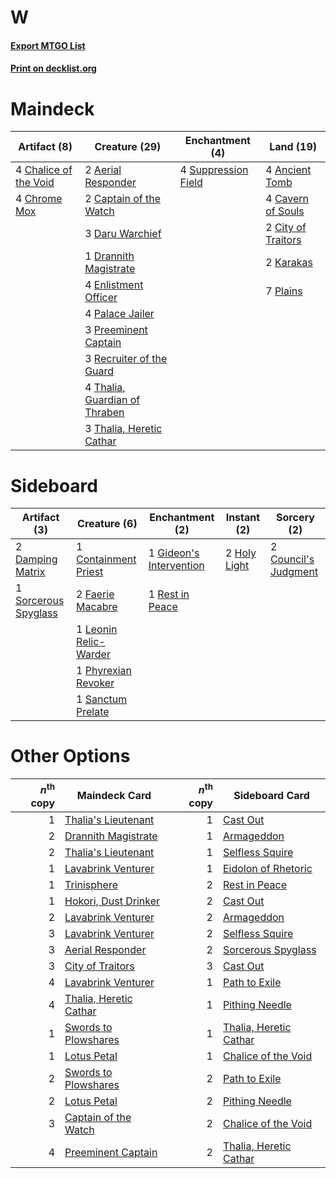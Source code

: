 # W

#### [Export MTGO List](../collection/W/W.txt)
#### [Print on decklist.org](http://decklist.org/?deckmain=2%09Aerial%20Responder%0A4%09Ancient%20Tomb%0A2%09Captain%20of%20the%20Watch%0A4%09Cavern%20of%20Souls%0A4%09Chalice%20of%20the%20Void%0A4%09Chrome%20Mox%0A2%09City%20of%20Traitors%0A3%09Daru%20Warchief%0A1%09Drannith%20Magistrate%0A4%09Enlistment%20Officer%0A2%09Karakas%0A4%09Palace%20Jailer%0A7%09Plains%0A3%09Preeminent%20Captain%0A3%09Recruiter%20of%20the%20Guard%0A4%09Suppression%20Field%0A4%09Thalia,%20Guardian%20of%20Thraben%0A3%09Thalia,%20Heretic%20Cathar&deckside=1%09Containment%20Priest%0A2%09Council's%20Judgment%0A2%09Damping%20Matrix%0A2%09Faerie%20Macabre%0A1%09Gideon's%20Intervention%0A2%09Holy%20Light%0A1%09Leonin%20Relic-Warder%0A1%09Phyrexian%20Revoker%0A1%09Rest%20in%20Peace%0A1%09Sanctum%20Prelate%0A1%09Sorcerous%20Spyglass)
# Maindeck

|                                          Artifact (8)                                          |                                             Creature (29)                                              |                                       Enchantment (4)                                       |                                         Land (19)                                          |
|------------------------------------------------------------------------------------------------|--------------------------------------------------------------------------------------------------------|---------------------------------------------------------------------------------------------|--------------------------------------------------------------------------------------------|
|4 [Chalice of the Void](http://gatherer.wizards.com/Pages/Card/Details.aspx?multiverseid=442211)|2 [Aerial Responder](http://gatherer.wizards.com/Pages/Card/Details.aspx?multiverseid=430541)           |4 [Suppression Field](http://gatherer.wizards.com/Pages/Card/Details.aspx?multiverseid=83617)|4 [Ancient Tomb](http://gatherer.wizards.com/Pages/Card/Details.aspx?multiverseid=409567)   |
|4 [Chrome Mox](http://gatherer.wizards.com/Pages/Card/Details.aspx?multiverseid=413761)         |2 [Captain of the Watch](http://gatherer.wizards.com/Pages/Card/Details.aspx?multiverseid=394354)       |                                                                                             |4 [Cavern of Souls](http://gatherer.wizards.com/Pages/Card/Details.aspx?multiverseid=278058)|
|                                                                                                |3 [Daru Warchief](http://gatherer.wizards.com/Pages/Card/Details.aspx?multiverseid=43625)               |                                                                                             |2 [City of Traitors](http://gatherer.wizards.com/Pages/Card/Details.aspx?multiverseid=6168) |
|                                                                                                |1 [Drannith Magistrate](http://gatherer.wizards.com/Pages/Card/Details.aspx?multiverseid=479531)        |                                                                                             |2 [Karakas](http://gatherer.wizards.com/Pages/Card/Details.aspx?multiverseid=413782)        |
|                                                                                                |4 [Enlistment Officer](http://gatherer.wizards.com/Pages/Card/Details.aspx?multiverseid=27657)          |                                                                                             |7 [Plains](http://gatherer.wizards.com/Pages/Card/Details.aspx?multiverseid=439856)         |
|                                                                                                |4 [Palace Jailer](http://gatherer.wizards.com/Pages/Card/Details.aspx?multiverseid=416775)              |                                                                                             |                                                                                            |
|                                                                                                |3 [Preeminent Captain](http://gatherer.wizards.com/Pages/Card/Details.aspx?multiverseid=383352)         |                                                                                             |                                                                                            |
|                                                                                                |3 [Recruiter of the Guard](http://gatherer.wizards.com/Pages/Card/Details.aspx?multiverseid=416779)     |                                                                                             |                                                                                            |
|                                                                                                |4 [Thalia, Guardian of Thraben](http://gatherer.wizards.com/Pages/Card/Details.aspx?multiverseid=442025)|                                                                                             |                                                                                            |
|                                                                                                |3 [Thalia, Heretic Cathar](http://gatherer.wizards.com/Pages/Card/Details.aspx?multiverseid=414338)     |                                                                                             |                                                                                            |


# Sideboard

|                                         Artifact (3)                                          |                                          Creature (6)                                          |                                         Enchantment (2)                                          |                                     Instant (2)                                     |                                          Sorcery (2)                                          |
|-----------------------------------------------------------------------------------------------|------------------------------------------------------------------------------------------------|--------------------------------------------------------------------------------------------------|-------------------------------------------------------------------------------------|-----------------------------------------------------------------------------------------------|
|2 [Damping Matrix](http://gatherer.wizards.com/Pages/Card/Details.aspx?multiverseid=426043)    |1 [Containment Priest](http://gatherer.wizards.com/Pages/Card/Details.aspx?multiverseid=389470) |1 [Gideon's Intervention](http://gatherer.wizards.com/Pages/Card/Details.aspx?multiverseid=426717)|2 [Holy Light](http://gatherer.wizards.com/Pages/Card/Details.aspx?multiverseid=1810)|2 [Council's Judgment](http://gatherer.wizards.com/Pages/Card/Details.aspx?multiverseid=382239)|
|1 [Sorcerous Spyglass](http://gatherer.wizards.com/Pages/Card/Details.aspx?multiverseid=435407)|2 [Faerie Macabre](http://gatherer.wizards.com/Pages/Card/Details.aspx?multiverseid=201822)     |1 [Rest in Peace](http://gatherer.wizards.com/Pages/Card/Details.aspx?multiverseid=442021)        |                                                                                     |                                                                                               |
|                                                                                               |1 [Leonin Relic-Warder](http://gatherer.wizards.com/Pages/Card/Details.aspx?multiverseid=432997)|                                                                                                  |                                                                                     |                                                                                               |
|                                                                                               |1 [Phyrexian Revoker](http://gatherer.wizards.com/Pages/Card/Details.aspx?multiverseid=383343)  |                                                                                                  |                                                                                     |                                                                                               |
|                                                                                               |1 [Sanctum Prelate](http://gatherer.wizards.com/Pages/Card/Details.aspx?multiverseid=416780)    |                                                                                                  |                                                                                     |                                                                                               |


# Other Options

|*n*<sup>th</sup> copy|                                          Maindeck Card                                          |*n*<sup>th</sup> copy|                                         Sideboard Card                                          |
|--------------------:|-------------------------------------------------------------------------------------------------|--------------------:|-------------------------------------------------------------------------------------------------|
|                    1|[Thalia's Lieutenant](http://gatherer.wizards.com/Pages/Card/Details.aspx?multiverseid=409783)   |                    1|[Cast Out](http://gatherer.wizards.com/Pages/Card/Details.aspx?multiverseid=426710)              |
|                    2|[Drannith Magistrate](http://gatherer.wizards.com/Pages/Card/Details.aspx?multiverseid=479531)   |                    1|[Armageddon](http://gatherer.wizards.com/Pages/Card/Details.aspx?multiverseid=830)               |
|                    2|[Thalia's Lieutenant](http://gatherer.wizards.com/Pages/Card/Details.aspx?multiverseid=409783)   |                    1|[Selfless Squire](http://gatherer.wizards.com/Pages/Card/Details.aspx?multiverseid=420621)       |
|                    1|[Lavabrink Venturer](http://gatherer.wizards.com/Pages/Card/Details.aspx?multiverseid=479539)    |                    1|[Eidolon of Rhetoric](http://gatherer.wizards.com/Pages/Card/Details.aspx?multiverseid=380409)   |
|                    1|[Trinisphere](http://gatherer.wizards.com/Pages/Card/Details.aspx?multiverseid=43545)            |                    2|[Rest in Peace](http://gatherer.wizards.com/Pages/Card/Details.aspx?multiverseid=442021)         |
|                    1|[Hokori, Dust Drinker](http://gatherer.wizards.com/Pages/Card/Details.aspx?multiverseid=74647)   |                    2|[Cast Out](http://gatherer.wizards.com/Pages/Card/Details.aspx?multiverseid=426710)              |
|                    2|[Lavabrink Venturer](http://gatherer.wizards.com/Pages/Card/Details.aspx?multiverseid=479539)    |                    2|[Armageddon](http://gatherer.wizards.com/Pages/Card/Details.aspx?multiverseid=830)               |
|                    3|[Lavabrink Venturer](http://gatherer.wizards.com/Pages/Card/Details.aspx?multiverseid=479539)    |                    2|[Selfless Squire](http://gatherer.wizards.com/Pages/Card/Details.aspx?multiverseid=420621)       |
|                    3|[Aerial Responder](http://gatherer.wizards.com/Pages/Card/Details.aspx?multiverseid=430541)      |                    2|[Sorcerous Spyglass](http://gatherer.wizards.com/Pages/Card/Details.aspx?multiverseid=435407)    |
|                    3|[City of Traitors](http://gatherer.wizards.com/Pages/Card/Details.aspx?multiverseid=6168)        |                    3|[Cast Out](http://gatherer.wizards.com/Pages/Card/Details.aspx?multiverseid=426710)              |
|                    4|[Lavabrink Venturer](http://gatherer.wizards.com/Pages/Card/Details.aspx?multiverseid=479539)    |                    1|[Path to Exile](http://gatherer.wizards.com/Pages/Card/Details.aspx?multiverseid=220511)         |
|                    4|[Thalia, Heretic Cathar](http://gatherer.wizards.com/Pages/Card/Details.aspx?multiverseid=414338)|                    1|[Pithing Needle](http://gatherer.wizards.com/Pages/Card/Details.aspx?multiverseid=129526)        |
|                    1|[Swords to Plowshares](http://gatherer.wizards.com/Pages/Card/Details.aspx?multiverseid=869)     |                    1|[Thalia, Heretic Cathar](http://gatherer.wizards.com/Pages/Card/Details.aspx?multiverseid=414338)|
|                    1|[Lotus Petal](http://gatherer.wizards.com/Pages/Card/Details.aspx?multiverseid=420602)           |                    1|[Chalice of the Void](http://gatherer.wizards.com/Pages/Card/Details.aspx?multiverseid=442211)   |
|                    2|[Swords to Plowshares](http://gatherer.wizards.com/Pages/Card/Details.aspx?multiverseid=869)     |                    2|[Path to Exile](http://gatherer.wizards.com/Pages/Card/Details.aspx?multiverseid=220511)         |
|                    2|[Lotus Petal](http://gatherer.wizards.com/Pages/Card/Details.aspx?multiverseid=420602)           |                    2|[Pithing Needle](http://gatherer.wizards.com/Pages/Card/Details.aspx?multiverseid=129526)        |
|                    3|[Captain of the Watch](http://gatherer.wizards.com/Pages/Card/Details.aspx?multiverseid=394354)  |                    2|[Chalice of the Void](http://gatherer.wizards.com/Pages/Card/Details.aspx?multiverseid=442211)   |
|                    4|[Preeminent Captain](http://gatherer.wizards.com/Pages/Card/Details.aspx?multiverseid=383352)    |                    2|[Thalia, Heretic Cathar](http://gatherer.wizards.com/Pages/Card/Details.aspx?multiverseid=414338)|


